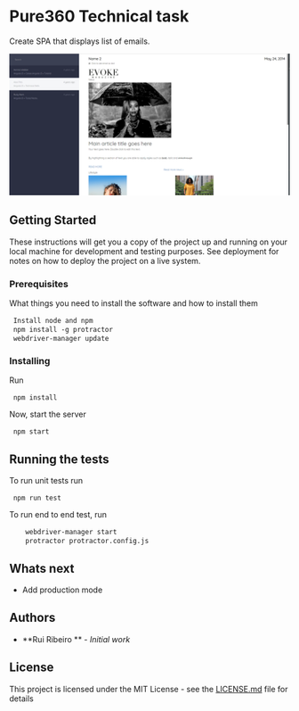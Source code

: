 # Pure360 Technical task

Create SPA that displays list of emails.

![Demo APP](src/assets/img/demo.png?raw=true "Demo")

## Getting Started

These instructions will get you a copy of the project up and running on your local machine for development and testing purposes. See deployment for notes on how to deploy the project on a live system.

### Prerequisites

What things you need to install the software and how to install them

```
 Install node and npm
 npm install -g protractor
 webdriver-manager update
```

### Installing

Run

```
 npm install
```

Now, start the server

```
 npm start
```

## Running the tests

To run unit tests run

```
 npm run test
```

To run end to end test, run


```
    webdriver-manager start
    protractor protractor.config.js
```

## Whats next

 - Add production mode

## Authors

* **Rui Ribeiro ** - *Initial work*

## License

This project is licensed under the MIT License - see the [LICENSE.md](LICENSE.md) file for details

